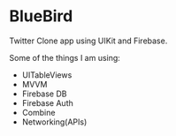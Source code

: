 # BlueBird
Twitter Clone app using UIKit and Firebase.

Some of the things I am using:
- UITableViews
- MVVM
- Firebase DB
- Firebase Auth
- Combine
- Networking(APIs)
